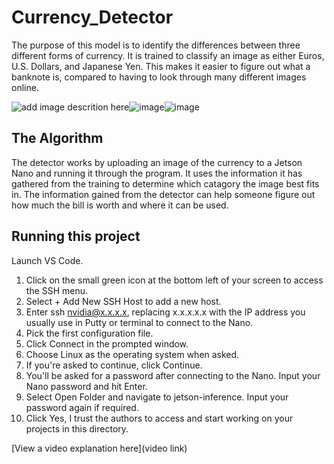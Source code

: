 # Currency_Detector

The purpose of this model is to identify the differences between three different forms of currency. It is trained to classify an image as either Euros, U.S. Dollars, and Japanese Yen. This makes it easier to figure out what a banknote is, compared to having to look through many different images online.

![add image descrition here](https://i.imgur.com/Z4jsNOu.jpg)![image](https://i.imgur.com/HxQXFX7.jpg)![image](https://i.imgur.com/vSjUgzI.jpg)

## The Algorithm

The detector works by uploading an image of the currency to a Jetson Nano and running it through the program. It uses the information it has gathered from the training to determine which catagory the image best fits in. The information gained from the detector can help someone figure out how much the bill is worth and where it can be used. 
## Running this project
Launch VS Code.

1. Click on the small green icon at the bottom left of your screen to access the SSH menu.
2. Select + Add New SSH Host to add a new host.
3. Enter ssh nvidia@x.x.x.x, replacing x.x.x.x.x with the IP address you usually use in Putty or terminal to connect to the Nano.
4. Pick the first configuration file.
5. Click Connect in the prompted window.
6. Choose Linux as the operating system when asked.
7. If you're asked to continue, click Continue.
8. You'll be asked for a password after connecting to the Nano. Input your Nano password and hit Enter.
9. Select Open Folder and navigate to jetson-inference. Input your password again if required.
10. Click Yes, I trust the authors to access and start working on your projects in this directory.

[View a video explanation here](video link)

